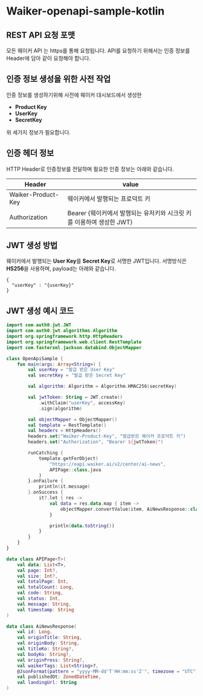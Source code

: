 # Waiker-openapi-sample-kotlin

## REST API 요청 포맷
모든 웨이커 API 는 https를 통해 요청됩니다.
API를 요청하기 위해서는 인증 정보를 Header에 담아 같이 요청해야 합니다.

## 인증 정보 생성을 위한 사전 작업
인증 정보를 생성하기위해 사전에 웨이커 대시보드에서 생성한 
- **Product Key**
- **UserKey**
- **SecretKey**

위 세가지 정보가 필요합니다.

## 인증 헤더 정보
HTTP Header로 인증정보를 전달하며 필요한 인증 정보는 아래와 같습니다.

| Header | value |
|-------------|-------------|
|Waiker-Product-Key|웨이커에서 발행되는 프로덕트 키|
|Authorization|Bearer {웨이커에서 발행되는 유저키와 시크릿 키를 이용하여 생성한 JWT}|

## JWT 생성 방법
웨이커에서 발행되는 **User Key**를 **Secret Key**로 서명한 JWT입니다.
서명방식은 **HS256**을 사용하며, payload는 아래와 같습니다.
```
{
  "userKey" : "{userKey}"
}
```

## JWT 생성 예시 코드
```kotlin
import com.auth0.jwt.JWT
import com.auth0.jwt.algorithms.Algorithm
import org.springframework.http.HttpHeaders
import org.springframework.web.client.RestTemplate
import com.fasterxml.jackson.databind.ObjectMapper

class OpenApiSample {
    fun main(args: Array<String>) {
        val userKey = "발급 받은 User Key"
        val secretKey = "발급 받은 Secret Key"

        val algorithm: Algorithm = Algorithm.HMAC256(secretKey)

        val jwtToken: String = JWT.create()
            .withClaim("userKey", accessKey)
            .sign(algorithm)

        val objectMapper = ObjectMapper()        
        val template = RestTemplate()
        val headers = HttpHeaders()
        headers.set("Waiker-Product-Key", "발급받은 웨이커 프로덕트 키")
        headers.set("Authorization", "Bearer ${jwtToken}")

        runCatching {
            template.getForObject(
                "https://oapi.waiker.ai/v2/center/ai-news",
                APIPage::class.java
            )
        }.onFailure {
            println(it.message)
        }.onSuccess {
            it?.let { res ->
                val data = res.data.map { item ->
                    objectMapper.convertValue(item, AiNewsResponse::class.java)
                }

                println(data.toString())
            }
        }
    }
}

data class APIPage<T>(
    val data: List<T>,
    val page: Int?,
    val size: Int?,
    val totalPage: Int,
    val totalCount: Long,
    val code: String,
    val status: Int,
    val message: String,
    val timestamp: String
)

data class AiNewsResponse(
    val id: Long,
    val originTitle: String,
    val originBody: String,
    val titleKo: String?,
    val bodyKo: String?,
    val originPress: String?,
    val waikerTags: List<String>?,
    @JsonFormat(pattern = "yyyy-MM-dd'T'HH:mm:ss'Z'", timezone = "UTC")
    val publishedDt: ZonedDateTime,
    val landingUrl: String
)
```


